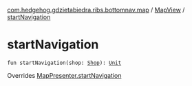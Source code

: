 [com.hedgehog.gdzietabiedra.ribs.bottomnav.map](../index.md) / [MapView](index.md) / [startNavigation](./start-navigation.md)

# startNavigation

`fun startNavigation(shop: `[`Shop`](file:/home/adam/repo/GdzieTaBiedra/docs/domain/com.hedgehog.gdzietabiedra.domain/-shop/index.md)`): `[`Unit`](https://kotlinlang.org/api/latest/jvm/stdlib/kotlin/-unit/index.html)

Overrides [MapPresenter.startNavigation](../-map-interactor/-map-presenter/start-navigation.md)

